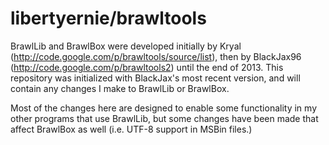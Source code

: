 libertyernie/brawltools
==========

BrawlLib and BrawlBox were developed initially by Kryal
(http://code.google.com/p/brawltools/source/list), then by BlackJax96
(http://code.google.com/p/brawltools2) until the end of 2013. This repository
was initialized with BlackJax's most recent version, and will contain any
changes I make to BrawlLib or BrawlBox.

Most of the changes here are designed to enable some functionality in my other
programs that use BrawlLib, but some changes have been made that affect
BrawlBox as well (i.e. UTF-8 support in MSBin files.)
